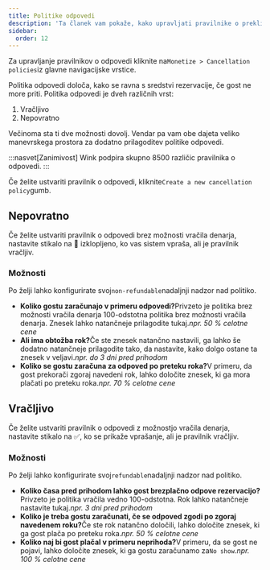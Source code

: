 ```yaml
---
title: Politike odpovedi
description: 'Ta članek vam pokaže, kako upravljati pravilnike o preklicu na Winku.'
sidebar:
  order: 12
---
```

Za upravljanje pravilnikov o odpovedi kliknite na`Monetize > Cancellation policies`iz glavne navigacijske vrstice.

Politika odpovedi določa, kako se ravna s sredstvi rezervacije, če gost ne more priti. Politika odpovedi je dveh različnih vrst:

1. Vračljivo
2. Nepovratno

Večinoma sta ti dve možnosti dovolj. Vendar pa vam obe dajeta veliko manevrskega prostora za dodatno prilagoditev politike odpovedi.

:::nasvet\[Zanimivost]
Wink podpira skupno 8500 različic pravilnika o odpovedi.
:::

Če želite ustvariti pravilnik o odpovedi, kliknite`Create a new cancellation policy`gumb.

## Nepovratno

Če želite ustvariti pravilnik o odpovedi brez možnosti vračila denarja, nastavite stikalo na 🛑 izklopljeno, ko vas sistem vpraša, ali je pravilnik vračljiv.

### Možnosti

Po želji lahko konfigurirate svoj`non-refundable`nadaljnji nadzor nad politiko.

* **Koliko gostu zaračunajo v primeru odpovedi?**&#x50;rivzeto je politika brez možnosti vračila denarja 100-odstotna politika brez možnosti vračila denarja. Znesek lahko natančneje prilagodite tukaj.*npr. 50 % celotne cene*
* **Ali ima obtožba rok?**&#x10C;e ste znesek natančno nastavili, ga lahko še dodatno natančneje prilagodite tako, da nastavite, kako dolgo ostane ta znesek v veljavi.*npr. do 3 dni pred prihodom*
* **Koliko se gostu zaračuna za odpoved po preteku roka?**&#x56; primeru, da gost prekorači zgoraj navedeni rok, lahko določite znesek, ki ga mora plačati po preteku roka.*npr. 70 % celotne cene*

## Vračljivo

Če želite ustvariti pravilnik o odpovedi z možnostjo vračila denarja, nastavite stikalo na ✅, ko se prikaže vprašanje, ali je pravilnik vračljiv.

### Možnosti

Po želji lahko konfigurirate svoj`refundable`nadaljnji nadzor nad politiko.

* **Koliko časa pred prihodom lahko gost brezplačno odpove rezervacijo?**&#x50;rivzeto je politika vračila vedno 100-odstotna. Rok lahko natančneje nastavite tukaj.*npr. 3 dni pred prihodom*
* **Koliko je treba gostu zaračunati, če se odpoved zgodi po zgoraj navedenem roku?**&#x10C;e ste rok natančno določili, lahko določite znesek, ki ga gost plača po preteku roka.*npr. 50 % celotne cene*
* **Koliko naj bi gost plačal v primeru neprihoda?**&#x56; primeru, da se gost ne pojavi, lahko določite znesek, ki ga gostu zaračunamo za`No show`.*npr. 100 % celotne cene*

